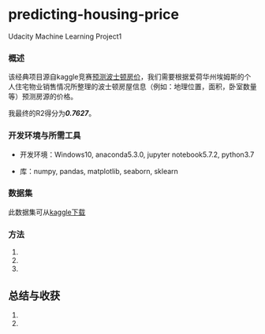 # predicting-housing-price
Udacity Machine Learning Project1

### 概述
该经典项目源自kaggle竞赛[预测波士顿房价](https://www.kaggle.com/c/house-prices-advanced-regression-techniques/overview)，我们需要根据爱荷华州埃姆斯的个人住宅物业销售情况所整理的波士顿房屋信息（例如：地理位置，面积，卧室数量等）预测房源的价格。

我最终的R2得分为***0.7627***。

### 开发环境与所需工具
* 开发环境：Windows10, anaconda5.3.0, jupyter notebook5.7.2, python3.7

* 库：numpy, pandas, matplotlib, seaborn, sklearn

### 数据集
此数据集可从[kaggle下载](https://www.kaggle.com/c/house-prices-advanced-regression-techniques/data)

### 方法
1. 
2. 
3. 

## 总结与收获
1. 
2. 
